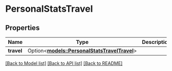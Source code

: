 # PersonalStatsTravel

## Properties

Name | Type | Description | Notes
------------ | ------------- | ------------- | -------------
**travel** | Option<[**models::PersonalStatsTravelTravel**](PersonalStatsTravel_travel.md)> |  | [optional]

[[Back to Model list]](../README.md#documentation-for-models) [[Back to API list]](../README.md#documentation-for-api-endpoints) [[Back to README]](../README.md)


